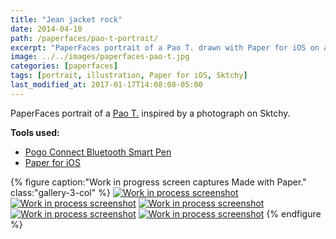 ```yaml
---
title: "Jean jacket rock"
date: 2014-04-10
path: /paperfaces/pao-t-portrait/
excerpt: "PaperFaces portrait of a Pao T. drawn with Paper for iOS on an iPad."
image: ../../images/paperfaces-pao-t.jpg
categories: [paperfaces]
tags: [portrait, illustration, Paper for iOS, Sktchy]
last_modified_at: 2017-01-17T14:08:08-05:00
---
```


PaperFaces portrait of a [Pao T.](https://sktchy.com/LWk59H) inspired by a photograph on Sktchy.

**Tools used:**

- [Pogo Connect Bluetooth Smart Pen](https://www.amazon.com/gp/product/B009K448L4/ref=as_li_ss_tl?ie=UTF8&camp=1789&creative=390957&creativeASIN=B009K448L4&linkCode=as2&tag=mademist-20)
- [Paper for iOS](https://paper.bywetransfer.com/)

{% figure caption:"Work in progress screen captures Made with Paper." class:"gallery-3-col" %}
[![Work in process screenshot](../../images/paperfaces-pao-t-process-1-600.jpg)](../../images/paperfaces-pao-t-process-1-lg.jpg)
[![Work in process screenshot](../../images/paperfaces-pao-t-process-2-600.jpg)](../../images/paperfaces-pao-t-process-2-lg.jpg)
[![Work in process screenshot](../../images/paperfaces-pao-t-process-3-600.jpg)](../../images/paperfaces-pao-t-process-3-lg.jpg)
[![Work in process screenshot](../../images/paperfaces-pao-t-process-4-600.jpg)](../../images/paperfaces-pao-t-process-4-lg.jpg)
[![Work in process screenshot](../../images/paperfaces-pao-t-process-5-600.jpg)](../../images/paperfaces-pao-t-process-5-lg.jpg)
{% endfigure %}

